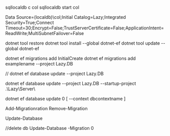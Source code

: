 ﻿
sqllocaldb c col
sqllocaldb start col




Data Source=(localdb)\col;Initial Catalog=Lazy;Integrated Security=True;Connect Timeout=30;Encrypt=False;TrustServerCertificate=False;ApplicationIntent=ReadWrite;MultiSubnetFailover=False



dotnet tool restore
dotnet tool install --global dotnet-ef
dotnet tool update --global dotnet-ef

dotnet ef migrations add InitialCreate
dotnet ef migrations add examplename --project Lazy.DB


// dotnet ef database update --project Lazy.DB

dotnet ef database update --project Lazy.DB --startup-project .\Lazy\Server\

dotnet ef database update 0 [ --context dbcontextname ]



Add-Migrationration
Remove-Migration

Update-Database

//delete db
Update-Database -Migration 0
